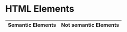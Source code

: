 # HTML Elements

| Semantic Elements | Not semantic Elements |
| ----------------- | --------------------- |


